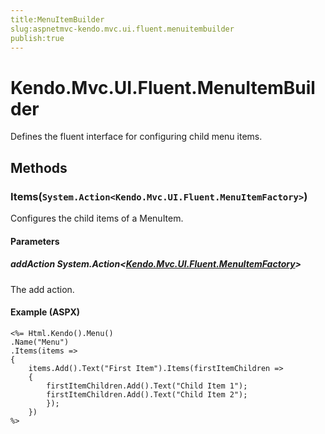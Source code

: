 ```yaml
---
title:MenuItemBuilder
slug:aspnetmvc-kendo.mvc.ui.fluent.menuitembuilder
publish:true
---
```


# Kendo.Mvc.UI.Fluent.MenuItemBuilder
Defines the fluent interface for configuring child menu items.



## Methods

### Items(`System.Action<Kendo.Mvc.UI.Fluent.MenuItemFactory>`)
Configures the child items of a MenuItem.


#### Parameters

##### addAction System.Action<[Kendo.Mvc.UI.Fluent.MenuItemFactory](/api/wrappers/aspnet-mvc/Kendo.Mvc.UI.Fluent/MenuItemFactory)>
The add action.




#### Example (ASPX)
    <%= Html.Kendo().Menu()
    .Name("Menu")
    .Items(items =>
    {
        items.Add().Text("First Item").Items(firstItemChildren =>
        {
            firstItemChildren.Add().Text("Child Item 1");
            firstItemChildren.Add().Text("Child Item 2");
            });
        })
    %>



